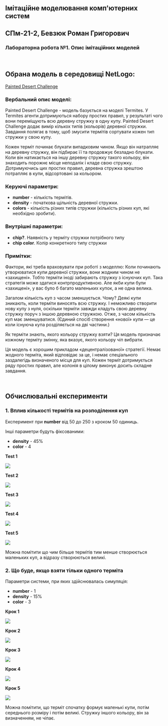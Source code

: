 ## Імітаційне моделювання комп'ютерних систем
## СПм-21-2, Бевзюк Роман Григорович
### Лабораторна робота №1. Опис імітаційних моделей
<br>

## Обрана модель в середовищі NetLogo:
[Painted Desert Challenge](http://www.netlogoweb.org/launch#http://www.netlogoweb.org/assets/modelslib/Sample%20Models/Computer%20Science/Painted%20Desert%20Challenge.nlogo)
<br>

### Вербальний опис моделі:
Painted Desert Challenge - модель базується на моделі Termites. У Termites агенти дотримуються набору простих правил, у результаті чого вони переміщують всю деревну стружку в одну купу. Painted Desert Challenge додає вимір кількох типів (кольорів) деревної стружки. Завдання полягає в тому, щоб змусити термітів сортувати кожен тип стружки у свою купу.

Кожен терміт починає блукати випадковим чином. Якщо він натрапляє на деревну стружку, він підбирає її та продовжує безладно блукати. Коли він натикається на іншу деревну стружку такого кольору, він знаходить порожнє місце неподалік і кладе свою стружку. Дотримуючись цих простих правил, деревна стружка зрештою потрапляє в купи, відсортовані за кольором.

### Керуючі параметри:
- **number** - кількість термітів.
- **density** - початкова щільність деревної стружки.
- **colors** - кількість різних типів стружки (кількість різних куп, які необхідно зробити).

### Внутрішні параметри:
- **chip?**. Наявність у терміту стружки потрібного типу
- **chip color**. Колір конкретного типу стружки

### Примітки:
Фактори, які треба враховувати при роботі з моделлю:
Коли починають утворюватися купи деревної стружки, вони жодним чином не «захищені». Тобто терміти іноді забирають стружку з існуючих куп. Така стратегія може здатися контрпродуктивною. Але якби купи були «захищені», у вас було б багато маленьких купок, а не одна велика.

Загалом кількість куп з часом зменшується. Чому? Деякі купи зникають, коли терміти виносять всю стружку. І неможливо створити нову купу з нуля, оскільки терміти завжди кладуть свою деревну стружку поруч з іншою деревною стружкою. Отже, з часом кількість куп має зменшуватися. (Єдиний спосіб створення «нової» купи — це коли існуюча купа розділяється на дві частини.)

Як терміти знають, якого кольору стружку взяти? Ця модель призначає кожному терміту змінну, яка вказує, якого кольору чіп вибрати. 

Ця модель є хорошим прикладом «децентралізованої» стратегії. Немає жодного терміта, який відповідає за це, і немає спеціального заздалегідь визначеного місця для куп. Кожен терміт дотримується ряду простих правил, але колонія в цілому виконує досить складне завдання.

<br>

## Обчислювальні експерименти

### 1. Вплив кількості термітів на розподілення куп

Експеримент при **number** від 50 до 250 з кроком 50 одиниць. 

Інші параметри будуть фіксованими: 
- **density** - 45%
- **color** - 4

**Test 1**

![](1.png)

**Test 2**

![](2.png)

**Test 3**

![](3.png)

**Test 4**

![](4.png)

**Test 5**

![](5.png)

Можна помітити що чим більше термітів тим менше створюється маленьких куп, а відразу створюються великі.

### 2. Що буде, якщо взяти тільки одного терміта

Параметри системи, при яких здійснювалась симуляція:
- **number** - 1
- **density** - 15%
- **color** - 3

**Крок 1**

![](6.png)

**Крок 2**

![](7.png)

**Крок 3**

![](8.png)

**Крок 4**

![](9.png)

**Крок 5**

![](10.png)

Можна помітити, що терміт спочатку формує маленькі купи, потім середнього розміру і потім великі. Стружку іншого кольору, він за визначенням, не чіпає.

<br>